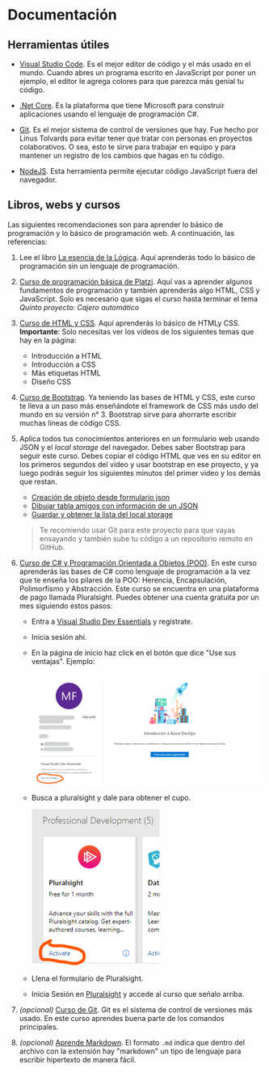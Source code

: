 # Documentación

## Herramientas útiles

- [Visual Studio Code](https://code.visualstudio.com/). Es el mejor editor de código y el más usado en el mundo. Cuando abres un programa escrito en JavaScript por poner un ejemplo, el editor le agrega colores para que parezca más genial tu código.

- [.Net Core](https://dotnet.microsoft.com/download/thank-you/dotnet-sdk-2.2.301-windows-x64-installer). Es la plataforma que tiene Microsoft para construir aplicaciones usando el lenguaje de programación C#.

- [Git](https://git-scm.com/download/win). Es el mejor sistema de control de versiones que hay. Fue hecho por Linus Tolvards para evitar tener que tratar con personas en proyectos colaborativos. O sea, esto te sirve para trabajar en equipo y para mantener un registro de los cambios que hagas en tu código.

- [NodeJS](https://nodejs.org/dist/v10.16.0/node-v10.16.0-x64.msi). Esta herramienta permite ejecutar código JavaScript fuera del navegador. 

## Libros, webs y cursos

Las siguientes recomendaciones son para aprender lo básico de programación y lo básico de programación web. A continuación, las referencias:

1. Lee el libro [La esencia de la Lógica](https://clasew.jimdo.com/app/download/6632237854/Omar+Trejos+Buritic%C3%A1+-+La+Esencia+de+la+Logica+de+Programaci%C3%B3n.pdf?t=1377395454). Aquí aprenderás todo lo básico de programación sin un lenguaje de programación.

2. [Curso de programación básica de Platzi](https://platzi.com/programacion). Aquí vas a aprender algunos fundamentos de programación y también aprenderás algo HTML, CSS y JavaScript. Solo es necesario que sigas el curso hasta terminar el tema *Quinto proyecto: Cajero automático*

3. [Curso de HTML y CSS](https://es.khanacademy.org/computing/computer-programming/html-css). Aquí aprenderás lo básico de HTMLy CSS. **Importante**: Solo necesitas ver los videos de los siguientes temas que hay en la página:

    - Introducción a HTML
    - Introducción a CSS
    - Más etiquetas HTML
    - Diseño CSS

4. [Curso de Bootstrap](https://www.youtube.com/watch?v=nug1pMke-y4&list=PLhSj3UTs2_yWTKvu1Aq3xUhzIJNBZ3MFW). Ya teniendo las bases de HTML y CSS, este curso te lleva a un paso más enseñándote el framework de CSS más usdo del mundo en su versión n° 3. Bootstrap sirve para ahorrarte escribir muchas líneas de código CSS.

5. Aplica todos tus conocimientos anteriores en un formulario web usando JSON y el *local storage* del navegador. Debes saber Bootstrap para seguir este curso. Debes copiar el código HTML que ves en su editor en los primeros segundos del video y usar bootstrap en ese proyecto, y ya luego podrás seguir los siguientes minutos del primer video y los demás que restan.

    - [Creación de objeto desde formulario json](https://www.youtube.com/watch?v=Tj2EuBHN5bQ)
    - [Dibujar tabla amigos con información de un JSON](https://www.youtube.com/watch?v=ww99RandZlo)
    - [Guardar y obtener la lista del local storage](https://www.youtube.com/watch?v=XUHYQEJhVzs)

    > Te recomiendo usar Git para este proyecto para que vayas ensayando y también sube tu código a un repositorio remoto en GitHub.

6. [Curso de C# y Programación Orientada a Objetos (POO)](https://app.pluralsight.com/library/courses/csharp-fundamentals-dev/table-of-contents). En este curso aprenderás las bases de C# como lenguaje de programación a la vez que te enseña los pilares de la POO: Herencia, Encapsulación, Polimorfismo y Abstracción. Este curso se encuentra en una plataforma de pago llamada Pluralsight. Puedes obtener una cuenta gratuita por un mes siguiendo estos pasos:

    - Entra a [Visual Studio Dev Essentials](https://visualstudio.microsoft.com/es/dev-essentials/) y regístrate.
    - Inicia sesión ahí.
    - En la página de inicio haz click en el botón que dice "Use sus ventajas". Ejemplo: 
    
        ![](imagenes/vs_dev_essentials_beneficios.png)

    - Busca a pluralsight y dale para obtener el cupo. <br />
    
        ![](imagenes/pluralsight.png)
    
    - Llena el formulario de Pluralsight.
    - Inicia Sesión en [Pluralsight](https://app.pluralsight.com) y accede al curso que señalo arriba. 

5. *(opcional)* [Curso de Git](https://www.youtube.com/watch?v=jSJ8xhKtfP4&list=PLTd5ehIj0goMCnj6V5NdzSIHBgrIXckGU). Git es el sistema de control de versiones más usado. En este curso aprendes buena parte de los comandos principales.

6. *(opcional)* [Aprende Markdown](https://markdown.es/). El formato `.md` indica que dentro del archivo con la extensión hay "markdown" un tipo de lenguaje para escribir hipertexto de manera fácil.

